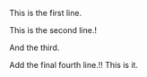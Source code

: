 This is the first line.

This is the second line.!

And the third.

Add the final fourth line.!! This is it.

